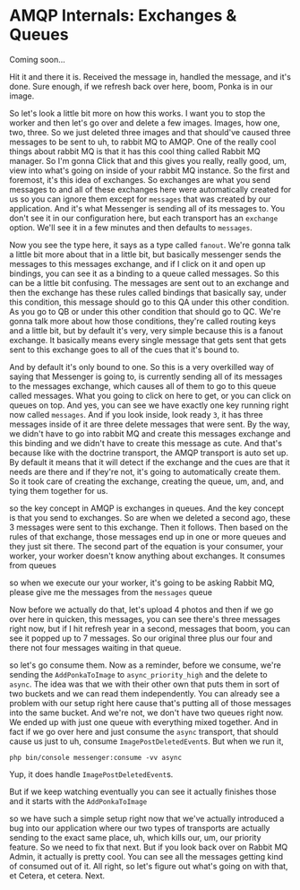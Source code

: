 # AMQP Internals: Exchanges & Queues

Coming soon...

Hit it and there it is.
Received the message in, handled the message, and it's done. Sure enough, if we
refresh back over here, boom, Ponka is in our image.

So let's look a little bit more on how this works. I want you to stop the worker and
then let's go over and delete a few images. Images, how one, two, three. So we just
deleted three images and that should've caused three messages to be sent to uh, to
rabbit MQ to AMQP. One of the really cool things about rabbit MQ is that it has
this cool thing called Rabbit MQ manager. So I'm gonna Click that and this gives you
really, really good, um, view into what's going on inside of your rabbit MQ instance.
So the first and foremost, it's this idea of exchanges. So exchanges are what you
send messages to and all of these exchanges here were automatically created for us so
you can ignore them except for `messages` that was created by our application. And it's
what Messenger is sending all of its messages to. You don't see it in our
configuration here, but each transport has an `exchange` option. We'll see it in a few
minutes and then defaults to `messages`.

Now you see the type here, it says as a type called `fanout`. We're gonna talk a
little bit more about that in a little bit, but basically messenger sends the
messages to this messages exchange, and if I click on it and open up bindings, you
can see it as a binding to a queue called messages. So this can be a little bit
confusing. The messages are sent out to an exchange and then the exchange has these
rules called bindings that basically say, under this condition, this message should
go to this QA under this other condition. As you go to QB or under this other
condition that should go to QC. We're gonna talk more about how those conditions,
they're called routing keys and a little bit, but by default it's very, very simple
because this is a fanout exchange. It basically means every single message that gets
sent that gets sent to this exchange goes to all of the cues that it's bound to.

And by default it's only bound to one. So this is a very overkilled way of saying
that Messenger is going to, is currently sending all of its messages to the messages
exchange, which causes all of them to go to this queue called messages. What you
going to click on here to get, or you can click on queues on top. And yes, you can
see we have exactly one key running right now called `messages`. And if you look
inside, look ready `3`, it has three messages inside of it are three delete
messages that were sent. By the way, we didn't have to go into rabbit MQ and create
this messages exchange and this binding and we didn't have to create this message as
cute. And that's because like with the doctrine transport, the AMQP
transport is auto set up. By default it means that it will detect if the exchange and
the cues are that it needs are there and if they're not, it's going to automatically
create them. So it took care of creating the exchange, creating the queue, um, and, and
tying them together for us.

so the key concept in AMQP is exchanges in queues. And the key concept is that you send to
exchanges. So are when we deleted a second ago, these 3 messages were sent to
this exchange. Then it follows. Then based on the rules of that exchange, those
messages end up in one or more queues and they just sit there. The second part of the
equation is your consumer, your worker, your worker doesn't know anything about
exchanges. It consumes from queues

so when we execute our your worker, it's going to be asking Rabbit MQ, please give me
the messages from the `messages` queue

Now before we actually do that, let's upload 4 photos and then if we go over here
in quicken, this messages, you can see there's three messages right now, but if I hit
refresh year in a second, messages that boom, you can see it popped up to 7
messages. So our original three plus our four and there not four messages waiting in
that queue.

so let's go consume them. Now as a reminder, before we consume, we're sending the
`AddPonkaToImage` to `async_priority_high` and the delete to `async`. The idea was that we
with their other own that puts them in sort of two buckets and we can read them
independently. You can already see a problem with our setup right here cause that's
putting all of those messages into the same bucket. And we're not, we don't have two
queues right now. We ended up with just one queue with everything mixed together. And
in fact if we go over here and just consume the `async` transport, that should cause us
just to uh, consume `ImagePostDeletedEvent`s. But when we run it,

```terminal-silent
php bin/console messenger:consume -vv async
```

Yup, it does handle `ImagePostDeletedEvent`s.

But if we keep watching eventually you can see it actually finishes those and it
starts with the `AddPonkaToImage`

so we have such a simple setup right now that we've actually introduced a bug into
our application where our two types of transports are actually sending to the exact
same place, uh, which kills our, um, our priority feature. So we need to fix that
next. But if you look back over on Rabbit MQ Admin, it actually is pretty cool. You
can see all the messages getting kind of consumed out of it. All right, so let's
figure out what's going on with that, et Cetera, et cetera. Next.
